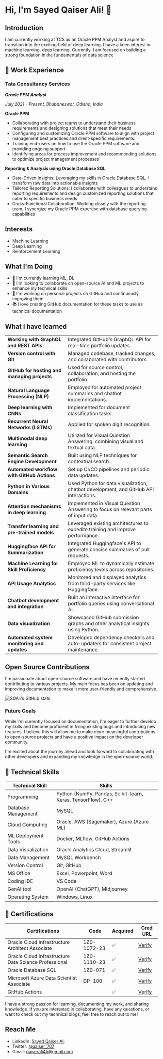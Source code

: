 # Hi, I'm Sayed Qaiser Ali! 👋

## Introduction

I am currently working at TCS as an Oracle PPM Analyst and aspire to transition into the exciting field of deep learning. I have a keen interest in machine learning, deep learning. Currently, I am focused on building a strong foundation in the fundamentals of data science

## 💼 Work Experience

### Tata Consultancy Services
***Oracle PPM Analyst***

*July 2021 - Present, Bhubaneswar, Odisha, India*

**Oracle PPM**

-	Collaborating with project teams to understand their business
requirements and designing solutions that meet their needs
-	Configuring and customizing Oracle PPM software to align
with project management best practices and client-specific requirements.
-	Training end-users on how to use the Oracle PPM software
and providing ongoing support
- Identifying areas for process improvement and
recommending solutions to optimize project management processes

**Reporting & Analysis using Oracle Database SQL**

- Data-Driven Insights: Leveraging my skills in Oracle Database SQL, I transform raw data into actionable insights
- Tailored Reporting Solutions: I collaborate with colleagues to understand reporting requirements and design customized reporting solutions that cater to specific business needs
- Cross-Functional Collaboration: Working closely with the reporting team, I synergize my Oracle PPM expertise with database querying capabilities

## Interests
- Machine Learning
- Deep Learning
- Reinforcement Learning


## What I'm Doing
- 🌱 I'm currently learning ML, DL
- 💞️ I'm looking to collaborate on open-source AI and ML projects to enhance my technical skills
- 🔭 I'm working on personal projects on GitHub and continuously improving them
- 📚 I love creating GitHub documentation for these tasks to use as technical documentation


## What I have learned
<table>
<tr><td><strong>Working with GraphQL and REST APIs</strong></td><td>Integrated GitHub's GraphQL API for real-time portfolio updates.</td></tr>
<tr><td><strong>Version control with Git</strong></td><td>Managed codebase, tracked changes, and collaborated with contributors.</td></tr>
<tr><td><strong>GitHub for hosting and managing projects</strong></td><td>Used for source control, collaboration, and hosting the portfolio.</td></tr>
<tr><td><strong>Natural Language Processing (NLP)</strong></td><td>Employed for automated project summaries and chatbot implementations.</td></tr>
<tr><td><strong>Deep learning with CNNs</strong></td><td>Implemented for document classification tasks.</td></tr>
<tr><td><strong>Recurrent Neural Networks (LSTMs)</strong></td><td>Applied for spoken digit recognition.</td></tr>
<tr><td><strong>Multimodal deep learning</strong></td><td>Utilized for Visual Question Answering, combining visual and textual data.</td></tr>
<tr><td><strong>Semantic Search Engine Development</strong></td><td>Built using NLP techniques for contextual search.</td></tr>
<tr><td><strong>Automated workflow with GitHub Actions</strong></td><td>Set up CI/CD pipelines and periodic data updates.</td></tr>
<tr><td><strong>Python in Various Domains</strong></td><td>Used Python for data visualization, chatbot development, and GitHub API interactions.</td></tr>
<tr><td><strong>Attention mechanisms in deep learning</strong></td><td>Implemented in Visual Question Answering to focus on relevant parts of input data.</td></tr>
<tr><td><strong>Transfer learning and pre-trained models</strong></td><td>Leveraged existing architectures to expedite training and improve performance.</td></tr>
<tr><td><strong>Huggingface API for Summarization</strong></td><td>Integrated Huggingface's API to generate concise summaries of pull requests.</td></tr>
<tr><td><strong>Machine Learning for Skill Proficiency</strong></td><td>Employed ML to dynamically estimate proficiency levels across repositories.</td></tr>
<tr><td><strong>API Usage Analytics</strong></td><td>Monitored and displayed analytics from third-party services like Huggingface.</td></tr>
<tr><td><strong>Chatbot development and integration</strong></td><td>Built an interactive interface for portfolio queries using conversational AI.</td></tr>
<tr><td><strong>Data visualization</strong></td><td>Showcased GitHub submission graphs and other analytical insights using Python.</td></tr>
<tr><td><strong>Automated system monitoring and updates</strong></td><td>Developed dependency checkers and auto-updaters for consistent project maintenance.</td></tr>
</table>




## Open Source Contributions

I'm passionate about open-source software and have recently started contributing to various projects. My main focus has been on updating and improving documentation to make it more user-friendly and comprehensive.

![SQAli's GitHub stats](https://github-readme-stats.vercel.app/api?username=sqali&show_icons=true)

<!--### Current Contributions

- [keras-core](https://github.com/keras-team/keras-core/pull/514): Added docstrings to functions
- [keras-core](https://github.com/keras-team/keras-core/pull/513): Updated the comments based on the code
- [pandas](https://github.com/pandas-dev/pandas/pull/53980): Updated the documentation to replace the deprecated version of qgrid with Modin-spreadsheet
- [Huggingface/Transformers](https://github.com/huggingface/transformers/pull/24307): Updated the README documentation to include a comprehensive list of tested versions for different dependencies, ensuring better compatibility and reliability.
-->

### Future Goals

While I'm currently focused on documentation, I'm eager to further develop my skills and become proficient in fixing existing bugs and introducing new features. I believe this will allow me to make more meaningful contributions to open-source projects and have a positive impact on the developer community.

I'm excited about the journey ahead and look forward to collaborating with other developers and expanding my knowledge in the open-source world.


## 🤖 Technical Skills

| Technical Skill      | Skills                                           |
|---------------------|---------------------------------------------------|
| Programming         | Python (NumPy, Pandas, Scikit-learn, Keras, TensorFlow), C++|
| Database Management | MySQL                                            |
| Cloud Computing     | Oracle, AWS (Sagemaker), Azure (Azure ML)        |
| ML Deployment Tools | Docker, MLflow, GitHub Actions                   |
| Data Visualization  | Oracle Analytics Cloud, Streamlit                |
| Data Management     | MySQL Workbench                      |
| Version Control     | Git, GitHub                                      |
| MS Office           | Excel, Powerpoint, Word                          |
| Coding IDE          | VS Code                                          |
| GenAI tool          | OpenAI (ChatGPT), Midjourney                     |
| Operating System    | Windows, Linux                                   |



## 📜 Certifications
| Certifications                                                  |    Code       | Acquired | Cred URL   |
|-----------------------------------------------------------------|---------------|----------|------------|
| Oracle Cloud Infrastructure Architect Associate                 | 1Z0-1072-23   | &#x2705; | [Verify](https://catalog-education.oracle.com/pls/certview/sharebadge?id=0806C2C0204969B31945998A5208A6EF75CD46C6C59493F8F1CF5401C407F306) |
| Oracle Cloud Infrastructure Data Science Professional           | 1Z0-1110-23   | &#x2705; | [Verify](https://catalog-education.oracle.com/pls/certview/sharebadge?id=69B0E79DF74022BF351689E761359479683CEA603B519F822D4C9A2456223099) |
| Oracle Database SQL                                             | 1Z0-071       | &#x2705; | [Verify]() |
| Microsoft Azure Data Scientist Associate                        | DP-100        | &#x2705; | [Verify]() |
| GitHub Actions                                                  |               | &#x2705; | [Verify]() |

I have a strong passion for learning, documenting my work, and sharing knowledge. If you are interested in collaborating, have any questions, or want to check out my technical blogs, feel free to reach out to me!

## Reach Me
- LinkedIn: [Sayed Qaiser Ali](https://www.linkedin.com/in/sayed-qaiser-ali-916b181ab/)
- Twitter: [@qaiser_707](https://twitter.com/qaiser_707)
- Gmail: [qaiserali45@gmail.com](qaiserali45@gmail.com)
